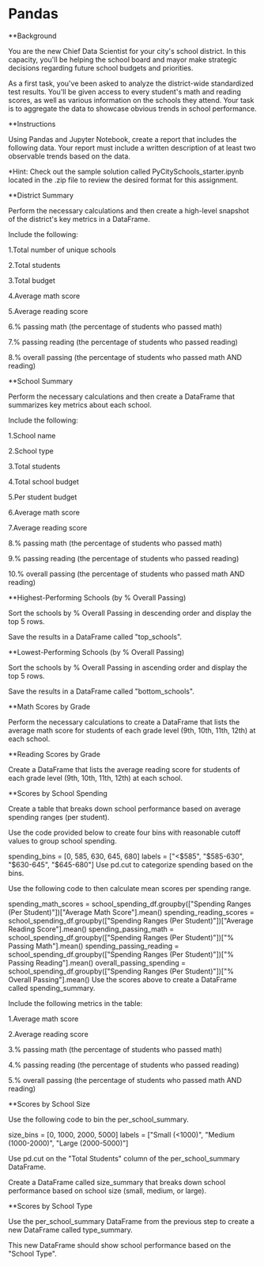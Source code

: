 # Pandas

**Background

You are the new Chief Data Scientist for your city's school district. In this capacity, you'll be helping the school board and mayor make strategic decisions regarding future school budgets and priorities.

As a first task, you've been asked to analyze the district-wide standardized test results. You'll be given access to every student's math and reading scores, as well as various information on the schools they attend. Your task is to aggregate the data to showcase obvious trends in school performance.

**Instructions

Using Pandas and Jupyter Notebook, create a report that includes the following data. Your report must include a written description of at least two observable trends based on the data.

*Hint: Check out the sample solution called PyCitySchools_starter.ipynb located in the .zip file to review the desired format for this assignment.

**District Summary

Perform the necessary calculations and then create a high-level snapshot of the district's key metrics in a DataFrame.

Include the following:

1.Total number of unique schools

2.Total students

3.Total budget

4.Average math score

5.Average reading score

6.% passing math (the percentage of students who passed math)

7.% passing reading (the percentage of students who passed reading)

8.% overall passing (the percentage of students who passed math AND reading)

**School Summary

Perform the necessary calculations and then create a DataFrame that summarizes key metrics about each school.

Include the following:

1.School name

2.School type

3.Total students

4.Total school budget

5.Per student budget

6.Average math score

7.Average reading score

8.% passing math (the percentage of students who passed math)

9.% passing reading (the percentage of students who passed reading)

10.% overall passing (the percentage of students who passed math AND reading)

**Highest-Performing Schools (by % Overall Passing)

Sort the schools by % Overall Passing in descending order and display the top 5 rows.

Save the results in a DataFrame called "top_schools".

**Lowest-Performing Schools (by % Overall Passing)

Sort the schools by % Overall Passing in ascending order and display the top 5 rows.

Save the results in a DataFrame called "bottom_schools".

**Math Scores by Grade

Perform the necessary calculations to create a DataFrame that lists the average math score for students of each grade level (9th, 10th, 11th, 12th) at each school.

**Reading Scores by Grade

Create a DataFrame that lists the average reading score for students of each grade level (9th, 10th, 11th, 12th) at each school.

**Scores by School Spending

Create a table that breaks down school performance based on average spending ranges (per student).

Use the code provided below to create four bins with reasonable cutoff values to group school spending.

spending_bins = [0, 585, 630, 645, 680]
labels = ["<$585", "$585-630", "$630-645", "$645-680"]
Use pd.cut to categorize spending based on the bins.

Use the following code to then calculate mean scores per spending range.

spending_math_scores = school_spending_df.groupby(["Spending Ranges (Per Student)"])["Average Math Score"].mean()
spending_reading_scores = school_spending_df.groupby(["Spending Ranges (Per Student)"])["Average Reading Score"].mean()
spending_passing_math = school_spending_df.groupby(["Spending Ranges (Per Student)"])["% Passing Math"].mean()
spending_passing_reading = school_spending_df.groupby(["Spending Ranges (Per Student)"])["% Passing Reading"].mean()
overall_passing_spending = school_spending_df.groupby(["Spending Ranges (Per Student)"])["% Overall Passing"].mean()
Use the scores above to create a DataFrame called spending_summary.

Include the following metrics in the table:

1.Average math score

2.Average reading score

3.% passing math (the percentage of students who passed math)

4.% passing reading (the percentage of students who passed reading)

5.% overall passing (the percentage of students who passed math AND reading)

**Scores by School Size

Use the following code to bin the per_school_summary.

size_bins = [0, 1000, 2000, 5000]
labels = ["Small (<1000)", "Medium (1000-2000)", "Large (2000-5000)"]

Use pd.cut on the "Total Students" column of the per_school_summary DataFrame.

Create a DataFrame called size_summary that breaks down school performance based on school size (small, medium, or large).

**Scores by School Type

Use the per_school_summary DataFrame from the previous step to create a new DataFrame called type_summary.

This new DataFrame should show school performance based on the "School Type".
